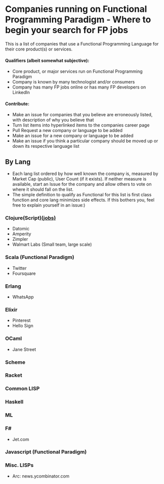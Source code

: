# Companies running on Functional Programming Paradigm - Where to begin your search for FP jobs
This is a list of companies that use a Functional Programming Language for their core product(s) or services.  

#### Qualifiers (albeit somewhat subjective):  
- Core product, or major services run on Functional Programming Paradigm   
- Company is known by many technologist and/or consumers  
- Company has many FP jobs online or has many FP developers on LinkedIn  

#### Contribute:
- Make an issue for companies that you believe are erroneously listed, with description of why you believe that  
- Turn list items into hyperlinked items to the companies career page
- Pull Request a new company or language to be added
- Make an issue for a new company or language to be added
- Make an issue if you think a particular company should be moved up or down its respective language list

## By Lang
- Each lang list ordered by how well known the company is, measured by Market Cap (public), User Count (if it exists). If neither measure is available, start an Issue for the company and allow others to vote on where it should fall on the list.  
- The simple definition to qualify as Functional for this list is first class function and core lang minimizes side effects. If this bothers you, feel free to explain yourself in an issue:)  

### Clojure(Script)[(jobs)](https://clojuredocs.org/jobs) 
- Datomic
- Amperity
- Zimpler
- Walmart Labs (Small team, large scale)
### Scala (Functional Paradigm)
- Twitter
- Foursquare
### Erlang 
- WhatsApp
### Elixir
- Pinterest
- Hello Sign
### OCaml
- Jane Street
### Scheme

### Racket

### Common LISP

### Haskell

### ML

### F#
- Jet.com
### Javascript (Functional Paradigm)

### Misc. LISPs
- Arc: news.ycombinator.com
